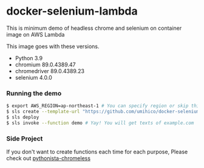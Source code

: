 # docker-selenium-lambda

This is minimum demo of headless chrome and selenium on container image on AWS Lambda

This image goes with these versions.

- Python 3.9
- chromium 89.0.4389.47
- chromedriver 89.0.4389.23
- selenium 4.0.0

### Running the demo

```bash
$ export AWS_REGION=ap-northeast-1 # You can specify region or skip this line. us-east-1 will be used by default.
$ sls create --template-url "https://github.com/umihico/docker-selenium-lambda/tree/main" --path docker-selenium-lambda && cd $_
$ sls deploy
$ sls invoke --function demo # Yay! You will get texts of example.com
```

### Side Project

If you don't want to create functions each time for each purpose, Please check out [pythonista-chromeless](https://github.com/umihico/pythonista-chromeless)
